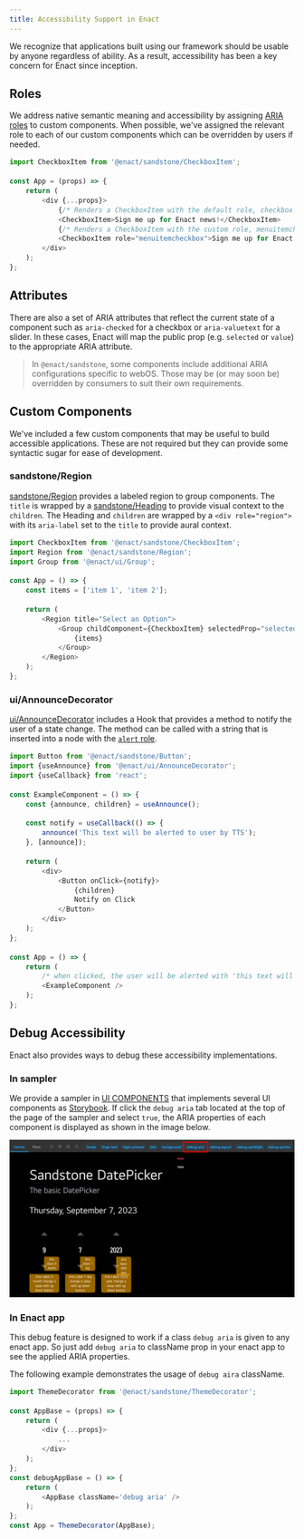 ```yaml
---
title: Accessibility Support in Enact
---
```


We recognize that applications built using our framework should be usable by anyone regardless of ability. As a result, accessibility has been a key concern for Enact since inception.

## Roles

We address native semantic meaning and accessibility by assigning [ARIA roles](https://developer.mozilla.org/en-US/docs/Web/Accessibility/ARIA/ARIA_Techniques#roles) to custom components. When possible, we've assigned the relevant role to each of our custom components which can be overridden by users if needed.

```js
import CheckboxItem from '@enact/sandstone/CheckboxItem';

const App = (props) => {
	return (
		<div {...props}>
			{/* Renders a CheckboxItem with the default role, checkbox */}
			<CheckboxItem>Sign me up for Enact news!</CheckboxItem>
			{/* Renders a CheckboxItem with the custom role, menuitemcheckbox */}
			<CheckboxItem role="menuitemcheckbox">Sign me up for Enact news!</CheckboxItem>
		</div>
	);
};
```

## Attributes

There are also a set of ARIA attributes that reflect the current state of a component such as `aria-checked` for a checkbox or `aria-valuetext` for a slider. In these cases, Enact will map the public prop (e.g. `selected` or `value`) to the appropriate ARIA attribute.

> In `@enact/sandstone`, some components include additional ARIA configurations specific to webOS. Those may be (or may soon be) overridden by consumers to suit their own requirements.

## Custom Components

We've included a few custom components that may be useful to build accessible applications. These are not required but they can provide some syntactic sugar for ease of development.

### sandstone/Region

[sandstone/Region](../../modules/sandstone/Region/) provides a labeled region to group components. The `title` is wrapped by a [sandstone/Heading](../../modules/sandstone/Heading/) to provide visual context to the `children`. The Heading and `children` are wrapped by a `<div role="region">` with its `aria-label` set to the `title` to provide aural context.

```js
import CheckboxItem from '@enact/sandstone/CheckboxItem';
import Region from '@enact/sandstone/Region';
import Group from '@enact/ui/Group';

const App = () => {
	const items = ['item 1', 'item 2'];

	return (
		<Region title="Select an Option">
			<Group childComponent={CheckboxItem} selectedProp="selected">
				{items}
			</Group>
		</Region>
	);
};
```

### ui/AnnounceDecorator

[ui/AnnounceDecorator](../../modules/ui/AnnounceDecorator/) includes a Hook that provides a method to notify the user of a state change. The method can be called with a string that is inserted into a node with the [`alert` role](https://www.w3.org/TR/wai-aria/#alert).
```js
import Button from '@enact/sandstone/Button';
import {useAnnounce} from '@enact/ui/AnnounceDecorator';
import {useCallback} from 'react';

const ExampleComponent = () => {
	const {announce, children} = useAnnounce();

	const notify = useCallback(() => {
		announce('This text will be alerted to user by TTS');
	}, [announce]);

	return (
		<div>
			<Button onClick={notify}>
				{children}
				Notify on Click
			</Button>
		</div>
	);
};

const App = () => {
	return (
		/* when clicked, the user will be alerted with 'this text will be alerted to user by TTS' */
		<ExampleComponent />
	);
};
```

## Debug Accessibility

Enact also provides ways to debug these accessibility implementations.

### In sampler

We provide a sampler in [UI COMPONENTS](https://enactjs.com/sampler/sandstone) that implements several UI components as [Storybook](https://storybook.js.org/).
If click the `debug aria` tab located at the top of the page of the sampler and select `true`, the ARIA properties of each component is displayed as shown in the image below.

![debug-aria in sampler](Debugaria-Sampler.png)

### In Enact app

This debug feature is designed to work if a class `debug aria` is given to any enact app.
So just add `debug aria` to className prop in your enact app to see the applied ARIA properties.

The following example demonstrates the usage of `debug aira` className.

```js
import ThemeDecorator from '@enact/sandstone/ThemeDecorator';

const AppBase = (props) => {
	return (
		<div {...props}>
			...
		</div>
	);
};
const debugAppBase = () => {
	return (
		<AppBase className='debug aria' />
	);
};
const App = ThemeDecorator(AppBase);
```


